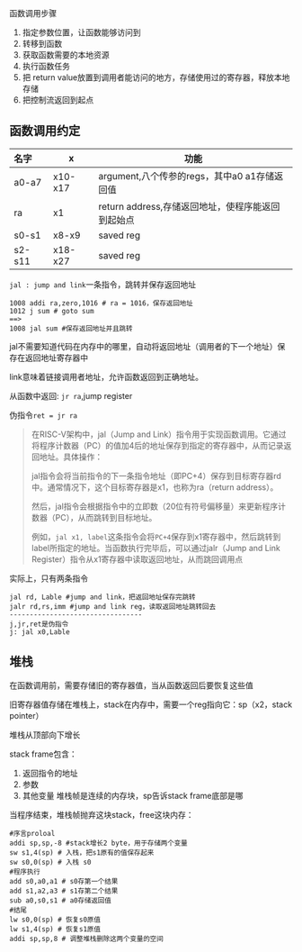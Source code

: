 函数调用步骤
1. 指定参数位置，让函数能够访问到
2. 转移到函数
3. 获取函数需要的本地资源
4. 执行函数任务
5. 把 return value放置到调用者能访问的地方，存储使用过的寄存器，释放本地存储
6. 把控制流返回到起点
## 函数调用约定
| 名字 | x | 功能 |
|:------|-------|-------|
| a0-a7 | x10-x17 | argument,八个传参的regs，其中a0 a1存储返回值|
| ra | x1 | return address,存储返回地址，使程序能返回到起始点 |
| s0-s1 | x8-x9 | saved reg |
| s2-s11 | x18-x27| saved reg |

`jal : jump and link`一条指令，跳转并保存返回地址
```
1008 addi ra,zero,1016 # ra = 1016，保存返回地址
1012 j sum # goto sum
==>
1008 jal sum #保存返回地址并且跳转
```
jal不需要知道代码在内存中的哪里，自动将返回地址（调用者的下一个地址）保存在返回地址寄存器中

link意味着链接调用者地址，允许函数返回到正确地址。

从函数中返回: `jr ra`,jump register

伪指令`ret = jr ra`

>在RISC-V架构中，jal（Jump and Link）指令用于实现函数调用。它通过将程序计数器（PC）的值加4后的地址保存到指定的寄存器中，从而记录返回地址。具体操作：
>
>jal指令会将当前指令的下一条指令地址（即PC+4）保存到目标寄存器rd中。通常情况下，这个目标寄存器是x1，也称为ra（return address）。
>
>然后，jal指令会根据指令中的立即数（20位有符号偏移量）来更新程序计数器（PC），从而跳转到目标地址。
>
>例如，`jal x1, label`这条指令会将`PC+4`保存到x1寄存器中，然后跳转到label所指定的地址。当函数执行完毕后，可以通过jalr（Jump and Link Register）指令从x1寄存器中读取返回地址，从而跳回调用点

实际上，只有两条指令
```
jal rd, Lable #jump and link，把返回地址保存完跳转
jalr rd,rs,imm #jump and link reg，读取返回地址跳转回去
---------------------------------
j,jr,ret是伪指令
j: jal x0,Lable
```
## 堆栈
在函数调用前，需要存储旧的寄存器值，当从函数返回后要恢复这些值

旧寄存器值存储在堆栈上，stack在内存中，需要一个reg指向它：sp（x2，stack pointer）

堆栈从顶部向下增长

stack frame包含：
1. 返回指令的地址
2. 参数
3. 其他变量
堆栈帧是连续的内存块，sp告诉stack frame底部是哪

当程序结束，堆栈帧抛弃这块stack，free这块内存：
``` 
#序言proloal
addi sp,sp,-8 #stack增长2 byte，用于存储两个变量
sw s1,4(sp) # 入栈，把s1原有的值保存起来
sw s0,0(sp) # 入栈 s0
#程序执行
add s0,a0,a1 # s0存第一个结果
add s1,a2,a3 # s1存第二个结果
sub a0,s0,s1 # a0存储返回值
#结尾
lw s0,0(sp) # 恢复s0原值
lw s1,4(sp) # 恢复s1原值
addi sp,sp,8 # 调整堆栈删除这两个变量的空间
```
 